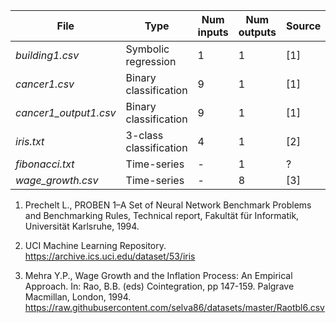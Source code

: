 |File     |Type |Num inputs |Num outputs |Source |
| ------- | --- | --------- | ---------- | ----- |
|_building1.csv_ | Symbolic regression |1 |1 | [1] |
|_cancer1.csv_ | Binary classification |9 |1 | [1] |
|_cancer1_output1.csv_ | Binary classification |9 |1 | [1] |
|_iris.txt_ |  3-class classification |4 |1 | [2] |
|_fibonacci.txt_ |  Time-series |- |1 | ?|
|_wage\_growth.csv_ |  Time-series |- |8 | [3] |

1. Prechelt L., PROBEN 1–A Set of Neural Network Benchmark Problems and Benchmarking Rules, Technical report, Fakultät für Informatik, Universität Karlsruhe, 1994.

2. UCI Machine Learning Repository. https://archive.ics.uci.edu/dataset/53/iris

3. Mehra Y.P., Wage Growth and the Inflation Process: An Empirical Approach. In: Rao, B.B. (eds) Cointegration, pp 147-159. Palgrave Macmillan, London, 1994. https://raw.githubusercontent.com/selva86/datasets/master/Raotbl6.csv